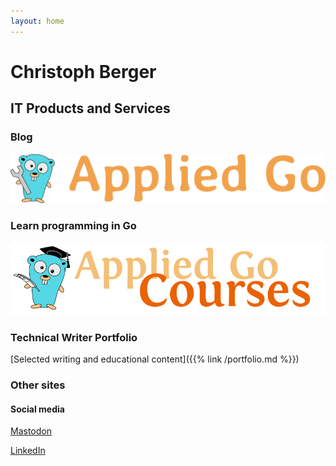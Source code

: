```yaml
---
layout: home
---
```


# Christoph Berger

## IT Products and Services

### Blog
[![Applied Go Blog](AppliedGoBlog.png)](https://appliedgo.net "Applied Go Blog")

### Learn programming in Go
[![Applied Go Courses](AppliedGopherPhDCourses200.png)](https://appliedgo.com "Applied Go Courses")

### Technical Writer Portfolio

[Selected writing and educational content]({{% link /portfolio.md %}})

### Other sites

#### Social media

[Mastodon](https://c.im/@christophberger)

[LinkedIn](https://www.linkedin.com/in/christophberger1)

